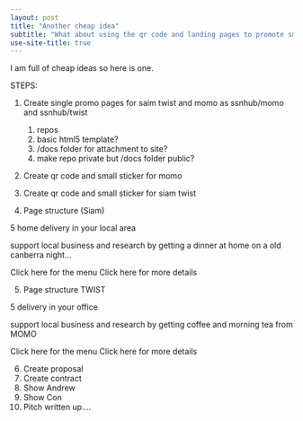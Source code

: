 ```yaml
---
layout: post
title: "Another cheap idea"
subtitle: "What about using the qr code and landing pages to promote small business?"
use-site-title: true
---
```


I am full of cheap ideas so here is one.

STEPS:

1. Create single promo pages for saim twist and momo as ssnhub/momo and ssnhub/twist
   1. repos
   2. basic html5 template?
   3. /docs folder for attachment to site?
   4. make repo private but /docs folder public?
   
2. Create qr code and small sticker for momo

3. Create qr code and small sticker for siam twist

4. Page structure (Siam)

5 home delivery in your local area

support local business and research by getting a dinner at home on a old canberra night...

Click here for the menu
Click here for more details

5. Page structure TWIST

5 delivery in your office

support local business and research by getting coffee and morning tea from MOMO

Click here for the menu
Click here for more details

6. Create proposal
7. Create contract
8. Show Andrew
9. Show Con
10. Pitch written up....